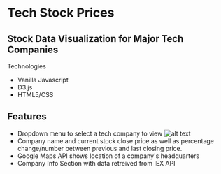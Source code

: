 # Tech Stock Prices

## Stock Data Visualization for Major Tech Companies


Technologies
- Vanilla Javascript
- D3.js
- HTML5/CSS

## Features 

- Dropdown menu to select a tech company to view 
![alt text](https://tech-stocks.s3-us-west-1.amazonaws.com/company_dropdown.png)
- Company name and current stock close price as well as percentage change/number between previous and last closing price.
- Google Maps API shows location of a company's headquarters
- Company Info Section with data retreived from IEX API




